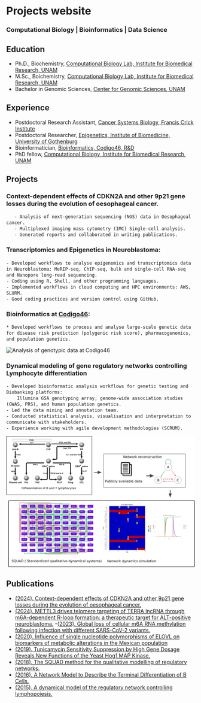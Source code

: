 # Projects website
### Computational Biology | Bioinformatics | Data Science

## Education
* Ph.D., Biochemistry, [Computational Biology Lab, Institute for Biomedical Research, UNAM](https://www.linkedin.com/in/dr-luis-mendoza)
* M.Sc., Boichemistry, [Computational Biology Lab, Institute for Biomedical Research, UNAM](https://www.linkedin.com/in/dr-luis-mendoza)
* Bachelor in Genomic Sciences, [Center for Genomic Sciences, UNAM](https://www.ccg.unam.mx/en/about/)

## Experience
* Postdoctoral Research Assistant, [Cancer Systems Biology, Francis Crick Institute](https://www.crick.ac.uk/research/labs/francesca-ciccarelli)
* Postdoctoral Researcher, [Epigenetics, Institute of Biomedicine, University of Gothenburg](https://www.gu.se/en/research/tanmoy-mondal)
* Bioinformatician, [Bioinformatics, Codigo46, R&D](http://linkedin.com/company/codigo46/)
* PhD fellow, [Computational Biology, Institute for Biomedical Research, UNAM](https://www.linkedin.com/in/dr-luis-mendoza)

## Projects
### Context-dependent effects of CDKN2A and other 9p21 gene losses during the evolution of oesophageal cancer.
```
   - Analysis of next-generation sequencing (NGS) data in Oesophageal cancer.
   - Multiplexed imaging mass cytometry (IMC) Single-cell analysis.
   - Generated reports and collaborated in writing publications.
```
### Transcriptomics and Epigenetics in Neuroblastoma:
    - Developed workflows to analyse epigenomics and transcriptomics data in Neuroblastoma: MeRIP-seq, ChIP-seq, bulk and single-cell RNA-seq and Nanopore long-read sequencing.
    - Coding using R, Shell, and other programming languages. 
    - Implemented workflows in cloud computing and HPC environments: AWS, SLURM.
    - Good coding practices and version control using GitHub.

### Bioinformatics at [Codigo46](http://linkedin.com/company/codigo46/): 
    * Developed workflows to process and analyse large-scale genetic data for disease risk prediction (polygenic risk score), pharmacogenomics, and population genetics.
![Analysis of genotypic data at Codigo46](/images/codigo46_workflow.png)

### Dynamical modeling of gene regulatory networks controlling Lymphocyte differentiation
    - Developed bioinformatic analysis workflows for genetic testing and Biobanking platforms: 
        Illumina GSA genotyping array, genome-wide association studies (GWAS, PRS), and human population genetics.
    - Led the data mining and annotation team.
    - Conducted statistical analysis, visualisation and interpretation to communicate with stakeholders.
    - Experience working with agile development methodologies (SCRUM).
![Dynamical modeling of gene regulatory networks controlling Lymphocyte differentiation](/images/network_workflow.png)

## Publications
- [(2024). Context-dependent effects of CDKN2A and other 9p21 gene losses during the evolution of oesophageal cancer.](https://www.biorxiv.org/content/10.1101/2024.01.24.576991v1)
- [(2024). METTL3 drives telomere targeting of TERRA lncRNA through m6A-dependent R-loop formation: a therapeutic target for ALT-positive neuroblastoma.]( https://doi.org/10.1093/nar/gkad1242)
-[(2023). Global loss of cellular m6A RNA methylation following infection with different SARS-CoV-2 variants.](https://www.genome.org/cgi/doi/10.1101/gr.276407.12)
- [(2020). Influence of single nucleotide polymorphisms of ELOVL on biomarkers of metabolic alterations in the Mexican population](https://doi.org/10.3390/nu12113389)
- [(2019). Tunicamycin Sensitivity Suppression by High Gene Dosage Reveals New Functions of the Yeast Hog1 MAP Kinase.](https://doi.org/10.3390/cells8070710)
- [(2018). The SQUAD method for the qualitative modelling of regulatory networks.](https://doi.org/10.1007/978-1-4939-8618-7_9)
- [(2016). A Network Model to Describe the Terminal Differentiation of B Cells.](https://doi.org/10.1371/journal.pcbi.1004696)
- [(2015). A dynamical model of the regulatory network controlling lymphopoiesis.](https://doi.org/10.1016/j.biosystems.2015.09.004)

